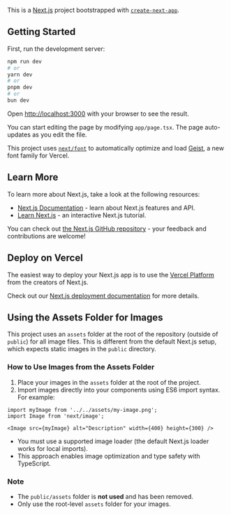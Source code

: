 This is a [Next.js](https://nextjs.org) project bootstrapped with [`create-next-app`](https://nextjs.org/docs/app/api-reference/cli/create-next-app).

## Getting Started

First, run the development server:

```bash
npm run dev
# or
yarn dev
# or
pnpm dev
# or
bun dev
```

Open [http://localhost:3000](http://localhost:3000) with your browser to see the result.

You can start editing the page by modifying `app/page.tsx`. The page auto-updates as you edit the file.

This project uses [`next/font`](https://nextjs.org/docs/app/building-your-application/optimizing/fonts) to automatically optimize and load [Geist](https://vercel.com/font), a new font family for Vercel.

## Learn More

To learn more about Next.js, take a look at the following resources:

- [Next.js Documentation](https://nextjs.org/docs) - learn about Next.js features and API.
- [Learn Next.js](https://nextjs.org/learn) - an interactive Next.js tutorial.

You can check out [the Next.js GitHub repository](https://github.com/vercel/next.js) - your feedback and contributions are welcome!

## Deploy on Vercel

The easiest way to deploy your Next.js app is to use the [Vercel Platform](https://vercel.com/new?utm_medium=default-template&filter=next.js&utm_source=create-next-app&utm_campaign=create-next-app-readme) from the creators of Next.js.

Check out our [Next.js deployment documentation](https://nextjs.org/docs/app/building-your-application/deploying) for more details.

## Using the Assets Folder for Images

This project uses an `assets` folder at the root of the repository (outside of `public`) for all image files. This is different from the default Next.js setup, which expects static images in the `public` directory.

### How to Use Images from the Assets Folder

1. Place your images in the `assets` folder at the root of the project.
2. Import images directly into your components using ES6 import syntax. For example:

```tsx
import myImage from '../../assets/my-image.png';
import Image from 'next/image';

<Image src={myImage} alt="Description" width={400} height={300} />
```

- You must use a supported image loader (the default Next.js loader works for local imports).
- This approach enables image optimization and type safety with TypeScript.

### Note
- The `public/assets` folder is **not used** and has been removed.
- Only use the root-level `assets` folder for your images.
